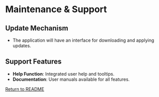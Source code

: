 ﻿# Maintenance & Support

## Update Mechanism
- The application will have an interface for downloading and applying updates.

## Support Features
- **Help Function**: Integrated user help and tooltips.
- **Documentation**: User manuals available for all features.

[Return to README](../README.md)
